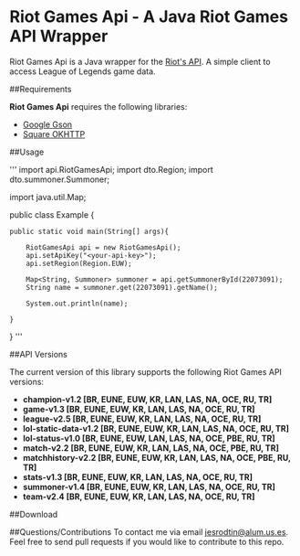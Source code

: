 # Riot Games Api - A Java Riot Games API Wrapper

Riot Games Api is a Java wrapper for the [Riot's API](). A simple client to access League of Legends game data.

##Requirements

**Riot Games Api** requires the following libraries:
- [Google Gson](https://code.google.com/p/google-gson/)
- [Square OKHTTP](http://square.github.io/okhttp/)

##Usage

'''
import api.RiotGamesApi;
import dto.Region;
import dto.summoner.Summoner;

import java.util.Map;

public class Example {

    public static void main(String[] args){

        RiotGamesApi api = new RiotGamesApi();
        api.setApiKey("<your-api-key>");
        api.setRegion(Region.EUW);

        Map<String, Summoner> summoner = api.getSummonerById(22073091);
        String name = summoner.get(22073091).getName();

        System.out.println(name);

    }

}
'''

##API Versions

The current version of this library supports the following Riot Games API versions:
- **champion-v1.2 [BR, EUNE, EUW, KR, LAN, LAS, NA, OCE, RU, TR]**
- **game-v1.3 [BR, EUNE, EUW, KR, LAN, LAS, NA, OCE, RU, TR]**
- **league-v2.5 [BR, EUNE, EUW, KR, LAN, LAS, NA, OCE, RU, TR]**
- **lol-static-data-v1.2 [BR, EUNE, EUW, KR, LAN, LAS, NA, OCE, RU, TR]**
- **lol-status-v1.0 [BR, EUNE, EUW, LAN, LAS, NA, OCE, PBE, RU, TR]**
- **match-v2.2 [BR, EUNE, EUW, KR, LAN, LAS, NA, OCE, PBE, RU, TR]**
- **matchhistory-v2.2 [BR, EUNE, EUW, KR, LAN, LAS, NA, OCE, PBE, RU, TR]**
- **stats-v1.3 [BR, EUNE, EUW, KR, LAN, LAS, NA, OCE, RU, TR]**
- **summoner-v1.4 [BR, EUNE, EUW, KR, LAN, LAS, NA, OCE, RU, TR]**
- **team-v2.4 [BR, EUNE, EUW, KR, LAN, LAS, NA, OCE, RU, TR]**

##Download


##Questions/Contributions
To contact me via email [jesrodtin@alum.us.es](mailto:jesrodtin@alum.us.es).
Feel free to send pull requests if you would like to contribute to this repo.

